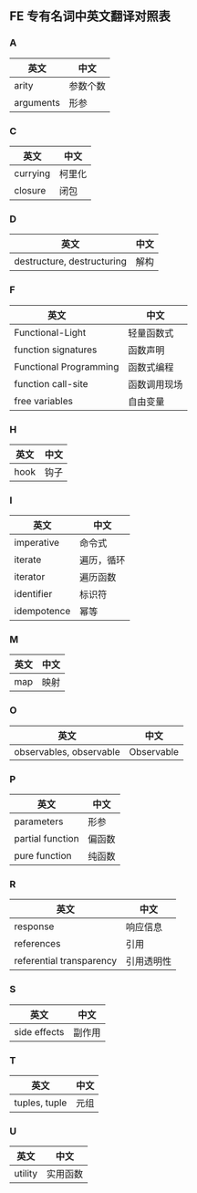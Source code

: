  ## FE 专有名词中英文翻译对照表
### A

英文         | 中文
------------ | -------------
arity | 参数个数
arguments | 形参

### C

英文         | 中文
------------ | -------------
currying | 柯里化
closure | 闭包

### D

英文         | 中文
------------ | -------------
destructure, destructuring | 解构

### F

英文         | 中文
------------ | -------------
Functional-Light | 轻量函数式
function signatures | 函数声明
Functional Programming | 函数式编程
function call-site | 函数调用现场
free variables | 自由变量

### H

英文         | 中文
------------ | -------------
hook | 钩子

### I

英文         | 中文
------------ | -------------
imperative | 命令式
iterate | 遍历，循环
iterator | 遍历函数
identifier | 标识符
idempotence | 幂等

### M

英文         | 中文
------------ | -------------
map | 映射

### O

英文         | 中文
------------ | -------------
observables, observable | Observable

### P

英文         | 中文
------------ | -------------
parameters | 形参
partial function | 偏函数
pure function | 纯函数

### R

英文         | 中文
------------ | -------------
response | 响应信息
references | 引用
referential transparency | 引用透明性

### S

英文         | 中文
------------ | -------------
side effects | 副作用

### T

英文         | 中文
------------ | -------------
tuples, tuple | 元组

### U

英文         | 中文
------------ | -------------
utility | 实用函数
